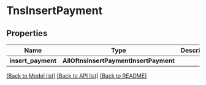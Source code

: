 # TnsInsertPayment

## Properties
Name | Type | Description | Notes
------------ | ------------- | ------------- | -------------
**insert_payment** | **AllOftnsInsertPaymentInsertPayment** |  | 

[[Back to Model list]](../README.md#documentation-for-models) [[Back to API list]](../README.md#documentation-for-api-endpoints) [[Back to README]](../README.md)

